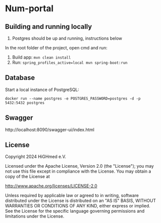 # Num-portal

## Building and running locally

1. Postgres should be up and running, instructions below

In the root folder of the project, open cmd and run:

1. Build app: `mvn clean install`
2. Run: `spring_profiles_active=local mvn spring-boot:run`

## Database 

Start a local instance of PostgreSQL: 

```
docker run --name postgres -e POSTGRES_PASSWORD=postgres -d -p 5432:5432 postgres
```

## Swagger

http://localhost:8090/swagger-ui/index.html


## License

Copyright 2024 HiGHmed e.V.

Licensed under the Apache License, Version 2.0 (the "License");
you may not use this file except in compliance with the License.
You may obtain a copy of the License at

http://www.apache.org/licenses/LICENSE-2.0

Unless required by applicable law or agreed to in writing, software
distributed under the License is distributed on an "AS IS" BASIS,
WITHOUT WARRANTIES OR CONDITIONS OF ANY KIND, either express or implied.
See the License for the specific language governing permissions and
limitations under the License.
